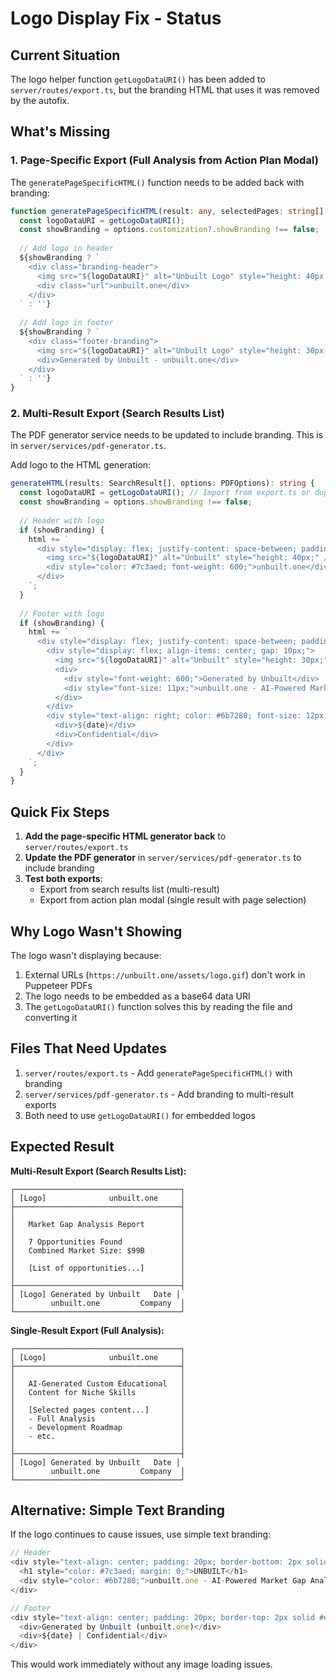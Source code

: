 # Logo Display Fix - Status

## Current Situation

The logo helper function `getLogoDataURI()` has been added to `server/routes/export.ts`, but the branding HTML that uses it was removed by the autofix.

## What's Missing

### 1. Page-Specific Export (Full Analysis from Action Plan Modal)

The `generatePageSpecificHTML()` function needs to be added back with branding:

```typescript
function generatePageSpecificHTML(result: any, selectedPages: string[], options: any): string {
  const logoDataURI = getLogoDataURI();
  const showBranding = options.customization?.showBranding !== false;
  
  // Add logo in header
  ${showBranding ? `
    <div class="branding-header">
      <img src="${logoDataURI}" alt="Unbuilt Logo" style="height: 40px;" />
      <div class="url">unbuilt.one</div>
    </div>
  ` : ''}
  
  // Add logo in footer
  ${showBranding ? `
    <div class="footer-branding">
      <img src="${logoDataURI}" alt="Unbuilt Logo" style="height: 30px;" />
      <div>Generated by Unbuilt - unbuilt.one</div>
    </div>
  ` : ''}
}
```

### 2. Multi-Result Export (Search Results List)

The PDF generator service needs to be updated to include branding. This is in `server/services/pdf-generator.ts`.

Add logo to the HTML generation:

```typescript
generateHTML(results: SearchResult[], options: PDFOptions): string {
  const logoDataURI = getLogoDataURI(); // Import from export.ts or duplicate function
  const showBranding = options.showBranding !== false;
  
  // Header with logo
  if (showBranding) {
    html += `
      <div style="display: flex; justify-content: space-between; padding: 20px; border-bottom: 2px solid #e5e7eb;">
        <img src="${logoDataURI}" alt="Unbuilt" style="height: 40px;" />
        <div style="color: #7c3aed; font-weight: 600;">unbuilt.one</div>
      </div>
    `;
  }
  
  // Footer with logo
  if (showBranding) {
    html += `
      <div style="display: flex; justify-content: space-between; padding: 20px; border-top: 2px solid #e5e7eb; margin-top: 50px;">
        <div style="display: flex; align-items: center; gap: 10px;">
          <img src="${logoDataURI}" alt="Unbuilt" style="height: 30px;" />
          <div>
            <div style="font-weight: 600;">Generated by Unbuilt</div>
            <div style="font-size: 11px;">unbuilt.one - AI-Powered Market Gap Analysis</div>
          </div>
        </div>
        <div style="text-align: right; color: #6b7280; font-size: 12px;">
          <div>${date}</div>
          <div>Confidential</div>
        </div>
      </div>
    `;
  }
}
```

## Quick Fix Steps

1. **Add the page-specific HTML generator back** to `server/routes/export.ts`
2. **Update the PDF generator** in `server/services/pdf-generator.ts` to include branding
3. **Test both exports**:
   - Export from search results list (multi-result)
   - Export from action plan modal (single result with page selection)

## Why Logo Wasn't Showing

The logo wasn't displaying because:
1. External URLs (`https://unbuilt.one/assets/logo.gif`) don't work in Puppeteer PDFs
2. The logo needs to be embedded as a base64 data URI
3. The `getLogoDataURI()` function solves this by reading the file and converting it

## Files That Need Updates

1. `server/routes/export.ts` - Add `generatePageSpecificHTML()` with branding
2. `server/services/pdf-generator.ts` - Add branding to multi-result exports
3. Both need to use `getLogoDataURI()` for embedded logos

## Expected Result

**Multi-Result Export (Search Results List):**
```
┌─────────────────────────────────────┐
│ [Logo]              unbuilt.one     │
├─────────────────────────────────────┤
│                                     │
│   Market Gap Analysis Report        │
│                                     │
│   7 Opportunities Found             │
│   Combined Market Size: $99B        │
│                                     │
│   [List of opportunities...]        │
│                                     │
├─────────────────────────────────────┤
│ [Logo] Generated by Unbuilt   Date │
│        unbuilt.one         Company  │
└─────────────────────────────────────┘
```

**Single-Result Export (Full Analysis):**
```
┌─────────────────────────────────────┐
│ [Logo]              unbuilt.one     │
├─────────────────────────────────────┤
│                                     │
│   AI-Generated Custom Educational   │
│   Content for Niche Skills          │
│                                     │
│   [Selected pages content...]       │
│   - Full Analysis                   │
│   - Development Roadmap             │
│   - etc.                            │
│                                     │
├─────────────────────────────────────┤
│ [Logo] Generated by Unbuilt   Date │
│        unbuilt.one         Company  │
└─────────────────────────────────────┘
```

## Alternative: Simple Text Branding

If the logo continues to cause issues, use simple text branding:

```typescript
// Header
<div style="text-align: center; padding: 20px; border-bottom: 2px solid #7c3aed;">
  <h1 style="color: #7c3aed; margin: 0;">UNBUILT</h1>
  <div style="color: #6b7280;">unbuilt.one - AI-Powered Market Gap Analysis</div>
</div>

// Footer
<div style="text-align: center; padding: 20px; border-top: 2px solid #e5e7eb; color: #6b7280; font-size: 12px;">
  <div>Generated by Unbuilt (unbuilt.one)</div>
  <div>${date} | Confidential</div>
</div>
```

This would work immediately without any image loading issues.
